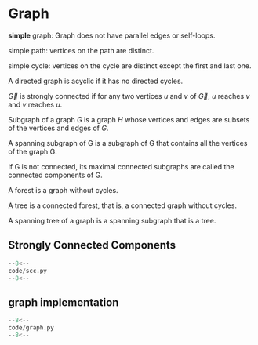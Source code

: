 # Graph

__simple__ graph: Graph does not have parallel edges or self-loops.

simple path: vertices on the path are distinct.

simple cycle: vertices on the cycle are distinct except the first and last one.

A directed graph is acyclic if it has no directed cycles.

$\vec{G}$ is strongly connected if for any two vertices $u$ and $v$ of $\vec{G}$, $u$ reaches $v$ and $v$ reaches $u$.

Subgraph of a graph $G$ is a graph $H$ whose vertices and edges are subsets of the vertices and edges of $G$.

A spanning subgraph of G is a subgraph of G that contains all the vertices of the graph G.

If G is not connected, its maximal connected subgraphs are called the connected components of G.

A forest is a graph without cycles.

A tree is a connected forest, that is, a connected graph without cycles.

A spanning tree of a graph is a spanning subgraph that is a tree.

## Strongly Connected Components

```py
--8<--
code/scc.py
--8<--
```

## graph implementation

```py
--8<--
code/graph.py
--8<--
```